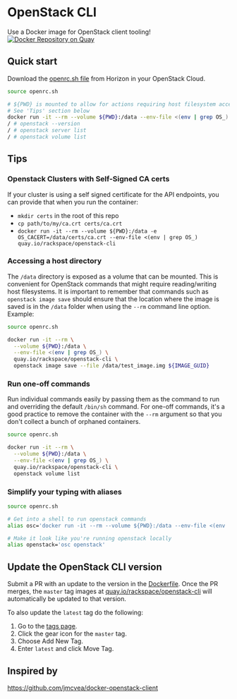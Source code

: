 # OpenStack CLI

Use a Docker image for OpenStack client tooling! [![Docker Repository on Quay](https://quay.io/repository/rackspace/openstack-cli/status "Docker Repository on Quay")](https://quay.io/repository/rackspace/openstack-cli)

## Quick start

Download the [openrc.sh file](https://docs.openstack.org/user-guide/common/cli-set-environment-variables-using-openstack-rc.html) from Horizon in your OpenStack Cloud.

```bash
source openrc.sh

# ${PWD} is mounted to allow for actions requiring host filesystem access.
# See 'Tips' section below
docker run -it --rm --volume ${PWD}:/data --env-file <(env | grep OS_) quay.io/rackspace/openstack-cli
/ # openstack --version
/ # openstack server list
/ # openstack volume list
```

## Tips

### Openstack Clusters with Self-Signed CA certs

If your cluster is using a self signed certificate for the API endpoints, you can provide that when you run the container:

* `mkdir certs` in the root of this repo
* `cp path/to/my/ca.crt certs/ca.crt`
* `docker run -it --rm --volume ${PWD}:/data -e OS_CACERT=/data/certs/ca.crt --env-file <(env | grep OS_) quay.io/rackspace/openstack-cli`

### Accessing a host directory

The `/data` directory is exposed as a volume that can be mounted.  This is convenient for OpenStack
commands that might require reading/writing host filesystems.  It is important to remember that
commands such as `openstack image save` should ensure that the location where the image is saved is
in the `/data` folder when using the `--rm` command line option.  Example:

```bash
source openrc.sh

docker run -it --rm \
  --volume ${PWD}:/data \
  --env-file <(env | grep OS_) \
  quay.io/rackspace/openstack-cli \
  openstack image save --file /data/test_image.img ${IMAGE_GUID}
```

### Run one-off commands

Run individual commands easily by passing them as the command to run and overriding the default `/bin/sh` command.  For one-off commands, it's a good practice to remove the container with the `--rm` argument so that you don't collect a bunch of orphaned containers.

```bash
source openrc.sh

docker run -it --rm \
  --volume ${PWD}:/data \
  --env-file <(env | grep OS_) \
  quay.io/rackspace/openstack-cli \
  openstack volume list
```

### Simplify your typing with aliases

```bash
source openrc.sh

# Get into a shell to run openstack commands
alias osc='docker run -it --rm --volume ${PWD}:/data --env-file <(env | grep OS_) quay.io/rackspace/openstack-cli'

# Make it look like you're running openstack locally
alias openstack='osc openstack'
```

## Update the OpenStack CLI version

Submit a PR with an update to the version in the [Dockerfile](Dockerfile). Once the PR merges, the `master` tag images at [quay.io/rackspace/openstack-cli](https://quay.io/rackspace/openstack-cli) will automatically be updated to that version.

To also update the `latest` tag do the following:

1. Go to the [tags page](https://quay.io/repository/rackspace/openstack-cli?tab=tags).
1. Click the gear icon for the `master` tag.
1. Choose Add New Tag.
1. Enter `latest` and click Move Tag.

## Inspired by

https://github.com/jmcvea/docker-openstack-client
